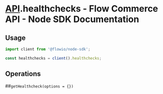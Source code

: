 # [API](README.md).healthchecks - Flow Commerce API - Node SDK Documentation



## Usage

```JavaScript
import client from '@flowio/node-sdk';

const healthchecks = client().healthchecks;
```

## Operations

##`getHealthcheck(options = {})`



